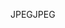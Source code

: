 <span data-ttu-id="f97a6-101">JPEG</span><span class="sxs-lookup"><span data-stu-id="f97a6-101">JPEG</span></span>